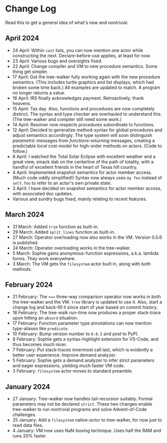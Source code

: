 # Change Log

Read this to get a general idea of what's new and nontrivial.

## April 2024

* 24 April: Within `cast` lists, you can now mention one actor while constructing the next.
  Declare-before-use applies, at least for now.
* 23 April: Various bugs and oversights fixed. 
* 22 April: Change compiler and VM to new procedure semantics. Some thing get simpler.
* 17 April: Got the tree-walker fully working again with the new procedure semantics.
  (This includes turtle graphics and list displays, which had broken some time back.)
  All examples are updated to match. A program no longer returns a value.
* 16 April: IRS finally acknowledges payment. Retroactively, thank heavens.
* 15 April: Tax day. Also, functions and procedures are now completely distinct.
  The syntax and type checker are overhauled to understand this.
  (The tree-walker and compiler still need some work.)
* 14 April: Resolver now respects procedures subordinate to functions.
* 12 April: Decided to generalize method-syntax for global procedures and adjust semantics accordingly.
  The type system will soon distinguish *parametric* messages from *functions-returning* messages,
  creating a predictable *local* cost-model for high-order methods on actors. (Code to follow.)
* 8 April: I watched the Total Solar Eclipse with excellent weather and a great view,
  smack dab on the centerline of the path of totality,
  with a handful of excellent friends in the heart of Texas hill country.
* 4 April: Implemented snapshot semantics for actor member access. (Much code oddly simplified!)
  Syntax now always uses ``my foo`` instead of ``self.foo`` to refer to an actor's own private state.
* 3 April: I have decided on snapshot semantics for actor member access, with associated doc updates.
* Various and sundry bugs fixed, mainly relating to recent features. 

## March 2024

* 31 March: Added ``trim`` function as built-in.
* 29 March: Added ``split_lines`` function as built-in.
* 27 March: Operator overloading now also works in the VM. Version 0.0.6 is published.
* 24 March: Operator overloading works in the tree-walker.
* 5 March: Sophie gains anonymous-function expressions, a.k.a. lambda forms. They work everywhere.
* 3 March: The VM gets the `filesystem` actor built in, along with both methods.

## February 2024

* 21 February: The `<=>` three-way comparison operator now works in both the tree-walker and the VM.
  `tree` library is updated to use it.
  Also, start a change log and back-fill it since start of year based on commit history.
* 18 February: The tree-walk run-time now produces a proper stack-trace upon hitting an `absurd` situation. 
* 17 February: Function parameter type annotations can now mention type-aliases like `predicate`.  
* 10 February: Bump version number to `0.0.5` and post to PyPI.
* 8 February: Sophie gets a syntax-highlight extension for VS-Code, and thus becomes much nicer.
* 7 February: Put stack-traces innermost call last, which is evidently a better user experience. Improve demand analyzer.
* 5 February: Sophie gets a demand analyzer to infer strict parameters and eager expressions, yielding much faster VM code.
* 3 February: `filesystem` actor moves to standard preamble.


## January 2024

* 27 January: Tree-walker now handles tail-recursion suitably. Formal parameters may not be declared `strict`.
  These two changes enable tree-walker to run nontrivial programs and solve Advent-of-Code challenges.
* 25 January: Add a `filesystem` native-actor to tree-walker, for now just to read data files.
* 4 January: VM now uses NaN-boxing technique. Uses half the RAM and runs 20% faster.


